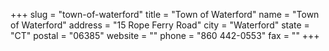 +++
slug = "town-of-waterford"
title = "Town of Waterford"
name = "Town of Waterford"
address = "15 Rope Ferry Road"
city = "Waterford"
state = "CT"
postal = "06385"
website = ""
phone = "860 442-0553"
fax = ""
+++
